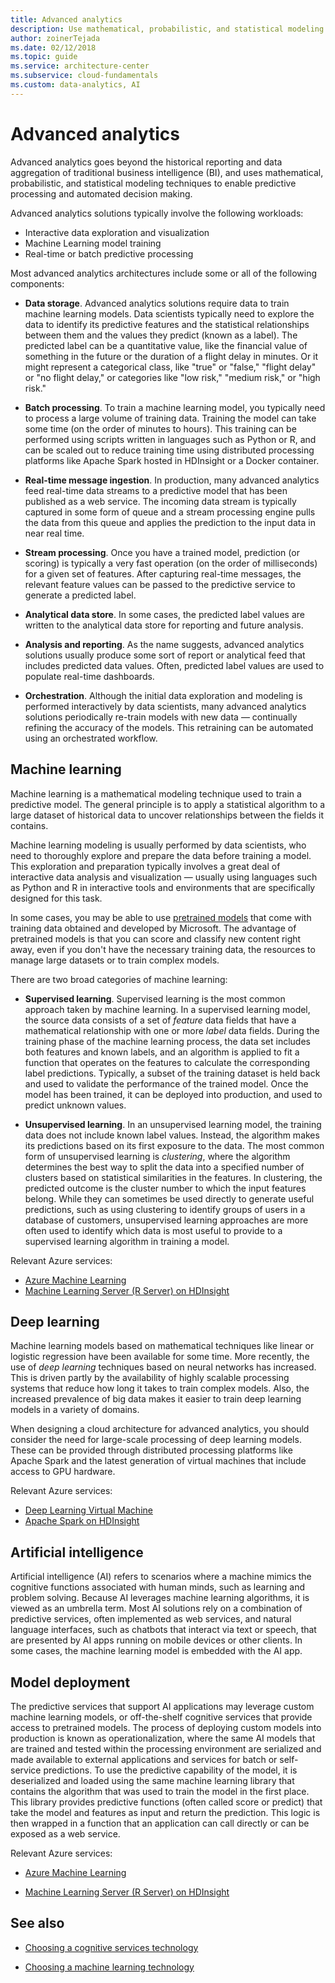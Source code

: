 ```yaml
---
title: Advanced analytics
description: Use mathematical, probabilistic, and statistical modeling techniques to enable predictive processing and automated decision making.
author: zoinerTejada
ms.date: 02/12/2018
ms.topic: guide
ms.service: architecture-center
ms.subservice: cloud-fundamentals
ms.custom: data-analytics, AI
---
```


# Advanced analytics

Advanced analytics goes beyond the historical reporting and data aggregation of traditional business intelligence (BI), and uses mathematical, probabilistic, and statistical modeling techniques to enable predictive processing and automated decision making.

Advanced analytics solutions typically involve the following workloads:

- Interactive data exploration and visualization
- Machine Learning model training
- Real-time or batch predictive processing

Most advanced analytics architectures include some or all of the following components:

- **Data storage**. Advanced analytics solutions require data to train machine learning models. Data scientists typically need to explore the data to identify its predictive features and the statistical relationships between them and the values they predict (known as a label). The predicted label can be a quantitative value, like the financial value of something in the future or the duration of a flight delay in minutes. Or it might represent a categorical class, like "true" or "false," "flight delay" or "no flight delay," or categories like "low risk," "medium risk," or "high risk."

- **Batch processing**. To train a machine learning model, you typically need to process a large volume of training data. Training the model can take some time (on the order of minutes to hours). This training can be performed using scripts written in languages such as Python or R, and can be scaled out to reduce training time using distributed processing platforms like Apache Spark hosted in HDInsight or a Docker container.

- **Real-time message ingestion**. In production, many advanced analytics feed real-time data streams to a predictive model that has been published as a web service. The incoming data stream is typically captured in some form of queue and a stream processing engine pulls the data from this queue and applies the prediction to the input data in near real time.

- **Stream processing**. Once you have a trained model, prediction (or scoring) is typically a very fast operation (on the order of milliseconds) for a given set of features. After capturing real-time messages, the relevant feature values can be passed to the predictive service to generate a predicted label.

- **Analytical data store**. In some cases, the predicted label values are written to the analytical data store for reporting and future analysis.

- **Analysis and reporting**. As the name suggests, advanced analytics solutions usually produce some sort of report or analytical feed that includes predicted data values. Often, predicted label values are used to populate real-time dashboards.

- **Orchestration**. Although the initial data exploration and modeling is performed interactively by data scientists, many advanced analytics solutions periodically re-train models with new data &mdash; continually refining the accuracy of the models. This retraining can be automated using an orchestrated workflow.

## Machine learning

Machine learning is a mathematical modeling technique used to train a predictive model. The general principle is to apply a statistical algorithm to a large dataset of historical data to uncover relationships between the fields it contains.

Machine learning modeling is usually performed by data scientists, who need to thoroughly explore and prepare the data before training a model. This exploration and preparation typically involves a great deal of interactive data analysis and visualization &mdash; usually using languages such as Python and R in interactive tools and environments that are specifically designed for this task.

In some cases, you may be able to use [pretrained models](https://docs.microsoft.com/machine-learning-server/install/microsoftml-install-pretrained-models) that come with training data obtained and developed by Microsoft. The advantage of pretrained models is that you can score and classify new content right away, even if you don't have the necessary training data, the resources to manage large datasets or to train complex models.

There are two broad categories of machine learning:

- **Supervised learning**. Supervised learning is the most common approach taken by machine learning. In a supervised learning model, the source data consists of a set of *feature* data fields that have a mathematical relationship with one or more *label* data fields. During the training phase of the machine learning process, the data set includes both features and known labels, and an algorithm is applied to fit a function that operates on the features to calculate the corresponding label predictions. Typically, a subset of the training dataset is held back and used to validate the performance of the trained model. Once the model has been trained, it can be deployed into production, and used to predict unknown values.

- **Unsupervised learning**. In an unsupervised learning model, the training data does not include known label values. Instead, the algorithm makes its predictions based on its first exposure to the data. The most common form of unsupervised learning is *clustering*, where the algorithm determines the best way to split the data into a specified number of clusters based on statistical similarities in the features. In clustering, the predicted outcome is the cluster number to which the input features belong. While they can sometimes be used directly to generate useful predictions, such as using clustering to identify groups of users in a database of customers, unsupervised learning approaches are more often used to identify which data is most useful to provide to a supervised learning algorithm in training a model.

Relevant Azure services:

- [Azure Machine Learning](https://docs.microsoft.com/azure/machine-learning/)
- [Machine Learning Server (R Server) on HDInsight](https://docs.microsoft.com/azure/hdinsight/r-server/r-server-overview)

## Deep learning

Machine learning models based on mathematical techniques like linear or logistic regression have been available for some time. More recently, the use of *deep learning* techniques based on neural networks has increased. This is driven partly by the availability of highly scalable processing systems that reduce how long it takes to train complex models. Also, the increased prevalence of big data makes it easier to train deep learning models in a variety of domains.

When designing a cloud architecture for advanced analytics, you should consider the need for large-scale processing of deep learning models. These can be provided through distributed processing platforms like Apache Spark and the latest generation of virtual machines that include access to GPU hardware.

Relevant Azure services:

- [Deep Learning Virtual Machine](https://docs.microsoft.com/azure/machine-learning/data-science-virtual-machine/deep-learning-dsvm-overview)
- [Apache Spark on HDInsight](https://docs.microsoft.com/azure/hdinsight/spark/apache-spark-overview)

## Artificial intelligence

Artificial intelligence (AI) refers to scenarios where a machine mimics the cognitive functions associated with human minds, such as learning and problem solving. Because AI leverages machine learning algorithms, it is viewed as an umbrella term. Most AI solutions rely on a combination of predictive services, often implemented as web services, and natural language interfaces, such as chatbots that interact via text or speech, that are presented by AI apps running on mobile devices or other clients. In some cases, the machine learning model is embedded with the AI app.

## Model deployment

The predictive services that support AI applications may leverage custom machine learning models, or off-the-shelf cognitive services that provide access to pretrained models. The process of deploying custom models into production is known as operationalization, where the same AI models that are trained and tested within the processing environment are serialized and made available to external applications and services for batch or self-service predictions. To use the predictive capability of the model, it is deserialized and loaded using the same machine learning library that contains the algorithm that was used to train the model in the first place. This library provides predictive functions (often called score or predict) that take the model and features as input and return the prediction. This logic is then wrapped in a function that an application can call directly or can be exposed as a web service.

Relevant Azure services:

- [Azure Machine Learning](https://docs.microsoft.com/azure/machine-learning/)

- [Machine Learning Server (R Server) on HDInsight](https://docs.microsoft.com/azure/hdinsight/r-server/r-server-overview)

## See also

- [Choosing a cognitive services technology](../technology-choices/cognitive-services.md)

- [Choosing a machine learning technology](../technology-choices/data-science-and-machine-learning.md)
